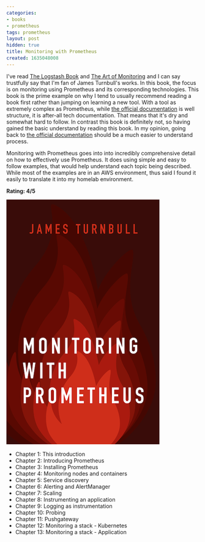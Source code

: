 ```yaml
---
categories:
- books
- prometheus
tags: prometheus
layout: post
hidden: true
title: Monitoring with Prometheus
created: 1635048008
---
```


I've read <a href="https://www.rubysecurity.org/book_the-logstash-book"  target="_blank">The Logstash Book</a> and <a href="https://www.rubysecurity.org/the-art-of-monitoring" target="_blank">The Art of Monitoring</a> and I can say trustfully say that I'm fan of James Turnbull's works. In this book, the focus is on monitoring using Prometheus and its corresponding technologies. This book is the prime example on why I tend to usually recommend reading a book first rather than jumping on learning a new tool. With a tool as extremely complex as Prometheus, while <a href="https://prometheus.io/docs/prometheus/latest/getting_started/" target="_blank">the official documentation</a> is well structure, it is after-all tech documentation. That means that it's dry and somewhat hard to follow. In contrast this book is definitely not, so having gained the basic understand by reading this book. In my opinion, going back to <a href="https://prometheus.io/docs/prometheus/latest/getting_started/" target="_blank">the official documentation</a> should be a much easier to understand process.

Monitoring with Prometheus goes into into incredibly comprehensive detail on how to effectively use Prometheus. It does using simple and easy to follow examples, that would help understand each topic being described. While most of the examples are in an AWS environment, thus said I found it easily to translate it into my homelab environment.  

**Rating: 4/5**

<a href="https://www.prometheusbook.com/" target="_blank"><img src="/assets/books/monitoring-with-prometheus.png"></a>

* Chapter 1: This introduction
* Chapter 2: Introducing Prometheus
* Chapter 3: Installing Prometheus
* Chapter 4: Monitoring nodes and containers
* Chapter 5: Service discovery
* Chapter 6: Alerting and AlertManager
* Chapter 7: Scaling
* Chapter 8: Instrumenting an application
* Chapter 9: Logging as instrumentation
* Chapter 10: Probing
* Chapter 11: Pushgateway
* Chapter 12: Monitoring a stack - Kubernetes
* Chapter 13: Monitoring a stack - Application
